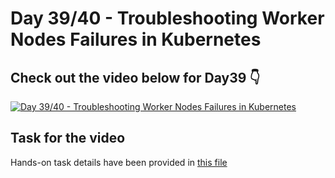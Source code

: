 # Day 39/40 - Troubleshooting Worker Nodes Failures in Kubernetes

## Check out the video below for Day39 👇

[![Day 39/40 - Troubleshooting Worker Nodes Failures in Kubernetes](https://img.youtube.com/vi/U6PRwv7dJ-U/sddefault.jpg)](https://youtu.be/U6PRwv7dJ-U)

## Task for the video
Hands-on task details have been provided in [this file](https://github.com/piyushsachdeva/CKA-2024/Resources/Day39/task.md)
